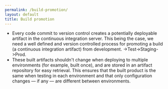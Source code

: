 ```yaml
---
permalink: /build-promotion/
layout: default
title: Build promotion
---
```

<a name="build-promotion"></a>
* Every code commit to version control creates a potentially deployable artifact in the continuous integration server.
This being the case, we need a well defined and version controlled process for promoting a build (a continuous integration artifact) from development. ->Test->Staging->Prod.
* These built artifacts shouldn't change when deploying to multiple environments (for example, built once), and are stored in an artifact repository for easy retrieval. 
This ensures that the built product is the same when testing in each environment and that only configuration changes — if any — are different between environments.

